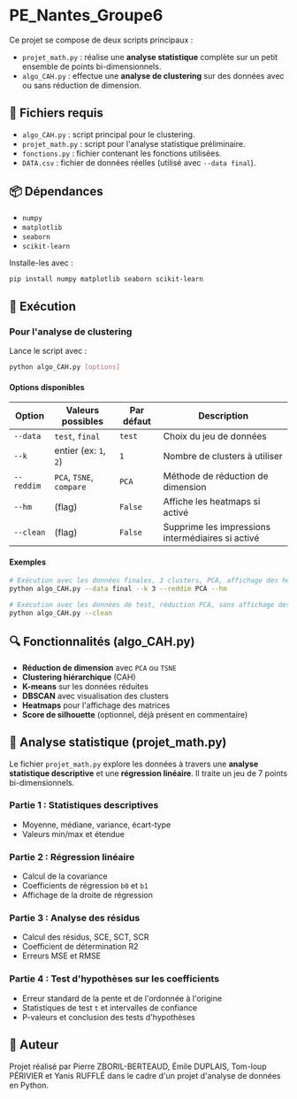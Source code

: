 # PE_Nantes_Groupe6

Ce projet se compose de deux scripts principaux :

* `projet_math.py` : réalise une **analyse statistique** complète sur un petit ensemble de points bi-dimensionnels.
* `algo_CAH.py` : effectue une **analyse de clustering** sur des données avec ou sans réduction de dimension.

## 📁 Fichiers requis

* `algo_CAH.py` : script principal pour le clustering.
* `projet_math.py` : script pour l'analyse statistique préliminaire.
* `fonctions.py` : fichier contenant les fonctions utilisées.
* `DATA.csv` : fichier de données réelles (utilisé avec `--data final`).

## 📦 Dépendances

* `numpy`
* `matplotlib`
* `seaborn`
* `scikit-learn`

Installe-les avec :

```bash
pip install numpy matplotlib seaborn scikit-learn
```

## 🚀 Exécution

### Pour l'analyse de clustering

Lance le script avec :

```bash
python algo_CAH.py [options]
```

#### Options disponibles

| Option     | Valeurs possibles        | Par défaut | Description                                       |
| ---------- | ------------------------ | ---------- | ------------------------------------------------- |
| `--data`   | `test`, `final`          | `test`     | Choix du jeu de données                           |
| `--k`      | entier (ex: `1`, `2`)    | `1`        | Nombre de clusters à utiliser                     |
| `--reddim` | `PCA`, `TSNE`, `compare` | `PCA`      | Méthode de réduction de dimension                 |
| `--hm`     | (flag)                   | `False`    | Affiche les heatmaps si activé                    |
| `--clean`  | (flag)                   | `False`    | Supprime les impressions intermédiaires si activé |

#### Exemples

```bash
# Exécution avec les données finales, 3 clusters, PCA, affichage des heatmaps
python algo_CAH.py --data final --k 3 --reddim PCA --hm

# Exécution avec les données de test, réduction PCA, sans affichage des étapes
python algo_CAH.py --clean
```

## 🔍 Fonctionnalités (algo\_CAH.py)

* **Réduction de dimension** avec `PCA` ou `TSNE`
* **Clustering hiérarchique** (CAH)
* **K-means** sur les données réduites
* **DBSCAN** avec visualisation des clusters
* **Heatmaps** pour l'affichage des matrices
* **Score de silhouette** (optionnel, déjà présent en commentaire)

## 🧪 Analyse statistique (projet\_math.py)

Le fichier `projet_math.py` explore les données à travers une **analyse statistique descriptive** et une **régression linéaire**. Il traite un jeu de 7 points bi-dimensionnels.

### Partie 1 : Statistiques descriptives

* Moyenne, médiane, variance, écart-type
* Valeurs min/max et étendue

### Partie 2 : Régression linéaire

* Calcul de la covariance
* Coefficients de régression `b0` et `b1`
* Affichage de la droite de régression

### Partie 3 : Analyse des résidus

* Calcul des résidus, SCE, SCT, SCR
* Coefficient de détermination R2
* Erreurs MSE et RMSE

### Partie 4 : Test d'hypothèses sur les coefficients

* Erreur standard de la pente et de l'ordonnée à l'origine
* Statistiques de test `t` et intervalles de confiance
* P-valeurs et conclusion des tests d'hypothèses

## 📄 Auteur

Projet réalisé par Pierre ZBORIL-BERTEAUD, Émile DUPLAIS, Tom-loup PÉRIVIER et Yanis RUFFLÉ dans le cadre d'un projet d'analyse de données en Python.

